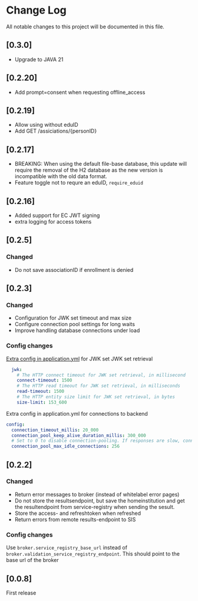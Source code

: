 # Change Log

All notable changes to this project will be documented in this file.

## [0.3.0]

- Upgrade to JAVA 21

## [0.2.20]

- Add prompt=consent when requesting offline_access

## [0.2.19]

- Allow using without eduID
- Add GET /assiciations/{personID}

## [0.2.17]

- BREAKING: When using the default file-base database, this update will require the removal of the H2 database as the new version is incompatible with the old data format.
- Feature toggle not to requre an eduID, `require_eduid`

## [0.2.16]

- Added support for EC JWT signing
- extra logging for access tokens

## [0.2.5]

### Changed

- Do not save associationID if enrollment is denied

## [0.2.3]

### Changed

- Configuration for JWK set timeout and max size
- Configure connection pool settings for long waits
- Improve handling database connections under load

### Config changes

[Extra config in application.yml](https://github.com/SURFnet/student-mobility-inteken-ontvanger-generiek/blob/8e9cb49f4c7e22f5789c4bb8bb988a5b75526f87/src/main/resources/application.yml#L68...L74) for JWK set JWK set retrieval

```yaml
  jwk:
    # The HTTP connect timeout for JWK set retrieval, in millisecond
    connect-timeout: 1500
    # The HTTP read timeout for JWK set retrieval, in milliseconds
    read-timeout: 1500
    # The HTTP entity size limit for JWK set retrieval, in bytes
    size-limit: 153_600
```

Extra config in application.yml for connections to backend

```yaml
config:
  connection_timeout_millis: 20_000
  connection_pool_keep_alive_duration_millis: 300_000
  # Set to 0 to disable connection-pooling. If responses are slow, connection-pooling does not matter anyway
  connection_pool_max_idle_connections: 256
```

## [0.2.2]

### Changed

- Return error messages to broker (instead of whitelabel error pages)
- Do not store the resultsendpoint, but save the homeinstitution and get the
resultendpoint from service-registry when sending the sesult.
- Store the access- and refreshtoken when refreshed
- Return errors from remote results-endpoint to SIS

### Config changes

Use `broker.service_registry_base_url` instead of
`broker.validation_service_registry_endpoint`. This should point to the base
url of the broker

## [0.0.8]

First release
